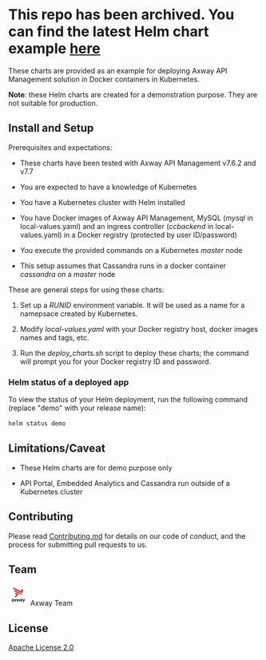 

# This repo has been archived. You can find the latest Helm chart example [here](https://github.com/Axway/apigw-helm-charts)

These charts are provided as an example for deploying Axway API Management solution in Docker containers in Kubernetes.

**Note**: these Helm charts are created for a demonstration purpose. They are not suitable for production.

## Install and Setup

Prerequisites and expectations:

- These charts have been tested with Axway API Management v7.6.2 and v7.7

- You are expected to have a knowledge of Kubernetes

- You have a Kubernetes cluster with Helm installed 

- You have Docker images of Axway API Management, MySQL (*mysql* in local-values.yaml) and an ingress controller (*ccbackend* in local-values.yaml) in a Docker registry (protected by user ID/password)

- You execute the provided commands on a Kubernetes *master* node

- This setup assumes that Cassandra runs in a docker container *cassandra* on a *master* node

These are general steps for using these charts:

1. Set up a *RUNID* environment variable. It will be used as a name for a namepsace created by Kubernetes.

2. Modify *local-values.yaml* with your Docker registry host, docker images names and tags, etc.

3. Run the *deploy_charts.sh* script to deploy these charts; the command will prompt you for your Docker registry ID and password.

### Helm status of a deployed app

To view the status of your Helm deployment, run the following command (replace "demo" with your release name):

```bash
helm status demo
```

## Limitations/Caveat

- These Helm charts are for demo purpose only

- API Portal, Embedded Analytics and Cassandra run outside of a Kubernetes cluster

## Contributing

Please read [Contributing.md](https://github.com/Axway-API-Management-Plus/Common/blob/master/Contributing.md) for details on our code of conduct, and the process for submitting pull requests to us.

## Team

![alt text](https://github.com/Axway-API-Management-Plus/Common/blob/master/img/AxwayLogoSmall.png)
Axway Team

## License

[Apache License 2.0](/LICENSE)
